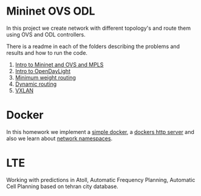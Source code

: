 
# Mininet OVS ODL
In this project we create network with different topology's and route them using OVS and ODL controllers. 

There is a readme in each of the folders describing the problems and results and how to run the code. 

1. [ Intro to Mininet and OVS and MPLS ](./mininet%20and%20ODL/1/)
2. [ Intro to OpenDayLight ](./mininet%20and%20ODL/2/)
3. [ Minimum weight routing ](./mininet%20and%20ODL/3/)
4. [ Dynamic routing ](./mininet%20and%20ODL/4/)
5. [ VXLAN ](./mininet%20and%20ODL/5/)

# Docker
In this homework we implement a [simple docker](./Docker/Q2/), a [dockers http server](./Docker/Q3) and also we learn about [network namespaces](./Docker/Q1).

# LTE 
Working with predictions in Atoll, Automatic Frequency Planning, Automatic Cell Planning based on tehran city database.